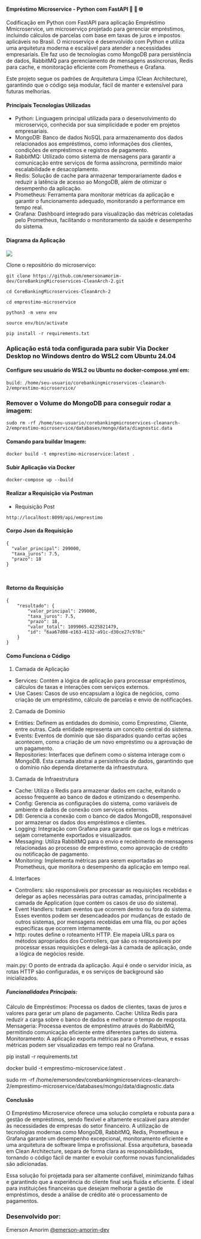 #### Empréstimo Microservice - Python com FastAPI 🚀 🔄 🌐

Codificação em Python com FastAPI para aplicação Empréstimo Mmicroservice, um microserviço projetado para gerenciar empréstimos, incluindo cálculos de parcelas com base em taxas de juros e impostos aplicáveis no Brasil. O microserviço é desenvolvido com Python e utiliza uma arquitetura moderna e escalável para atender a necessidades empresariais. Ele faz uso de tecnologias como MongoDB para persistência de dados, RabbitMQ para gerenciamento de mensagens assíncronas, Redis para cache, e monitoração eficiente com Prometheus e Grafana.

Este projeto segue os padrões de Arquitetura Limpa (Clean Architecture), garantindo que o código seja modular, fácil de manter e extensível para futuras melhorias.


#### Principais Tecnologias Utilizadas

- Python: Linguagem principal utilizada para o desenvolvimento do microserviço, conhecida por sua simplicidade e poder em projetos empresariais.
- MongoDB: Banco de dados NoSQL para armazenamento dos dados relacionados aos empréstimos, como informações dos clientes, condições de empréstimos e registros de pagamento.
- RabbitMQ: Utilizado como sistema de mensagens para garantir a comunicação entre serviços de forma assíncrona, permitindo maior escalabilidade e desacoplamento.
- Redis: Solução de cache para armazenar temporariamente dados e reduzir a latência de acesso ao MongoDB, além de otimizar o desempenho da aplicação.
- Prometheus: Ferramenta para monitorar métricas da aplicação e garantir o funcionamento adequado, monitorando a performance em tempo real.
- Grafana: Dashboard integrado para visualização das métricas coletadas pelo Prometheus, facilitando o monitoramento da saúde e desempenho do sistema.

#### Diagrama da Aplicação

![](https://raw.githubusercontent.com/emersonamorim-dev/CoreBankingMicroservices-CleanArch-2/refs/heads/main/Diagrama/Diagrama-Arquitetura-Empr%C3%A9stimo-Microservices.png)


Clone o repositório do microserviço:
```
git clone https://github.com/emersonamorim-dev/CoreBankingMicroservices-CleanArch-2.git
```
```
cd CoreBankingMicroservices-CleanArch-2
```

```
cd emprestimo-microservice
```

```
python3 -m venv env
```

```
source env/bin/activate
```

```
pip install -r requirements.txt
```

### Aplicação está toda configurada para subir Via Docker Desktop no Windows dentro do WSL2 com Ubuntu 24.04

#### Configure seu usuário do WSL2 ou Ubuntu no docker-compose.yml em:

```
build: /home/seu-usuario/corebankingmicroservices-cleanarch-2/emprestimo-microservice/
```

### Remover o Volume do MongoDB para conseguir rodar a imagem:
```
sudo rm -rf /home/seu-usuario/corebankingmicroservices-cleanarch-2/emprestimo-microservice/databases/mongo/data/diagnostic.data
```

#### Comando para buildar Imagem:

``` 
docker build -t emprestimo-microservice:latest .
``` 


#### Subir Aplicação via Docker

``` 
docker-compose up --build

```

#### Realizar a Requisição via Postman

- Requisição Post

```
http://localhost:8099/api/emprestimo

```
#### Corpo Json da Requisição

```
{
  "valor_principal": 299000,
  "taxa_juros": 7.5,
  "prazo": 18
}



```

#### Retorno da Requisição

```
{
    "resultado": {
        "valor_principal": 299000,
        "taxa_juros": 7.5,
        "prazo": 18,
        "valor_total": 1099065.4225821479,
        "id": "6aa67d08-e163-4132-a91c-d30ce27c978c"
    }
}
```


#### Como Funciona o Código

1. Camada de Aplicação
- Services: Contém a lógica de aplicação para processar empréstimos, cálculos de taxas e interações com serviços externos.
- Use Cases: Casos de uso encapsulam a lógica de negócios, como criação de um empréstimo, cálculo de parcelas e envio de notificações.

2. Camada de Domínio
- Entities: Definem as entidades do domínio, como Emprestimo, Cliente, entre outras. Cada entidade representa um conceito central do sistema.
- Events: Eventos de domínio que são disparados quando certas ações acontecem, como a criação de um novo empréstimo ou a aprovação de um pagamento.
- Repositories: Interfaces que definem como o sistema interage com o MongoDB. Esta camada abstrai a persistência de dados, garantindo que o domínio não dependa diretamente da infraestrutura.

3. Camada de Infraestrutura
- Cache: Utiliza o Redis para armazenar dados em cache, evitando o acesso frequente ao banco de dados e otimizando o desempenho.
- Config: Gerencia as configurações do sistema, como variáveis de ambiente e dados de conexão com serviços externos.
- DB: Gerencia a conexão com o banco de dados MongoDB, responsável por armazenar os dados dos empréstimos e clientes.
- Logging: Integração com Grafana para garantir que os logs e métricas sejam corretamente exportados e visualizados.
- Messaging: Utiliza RabbitMQ para o envio e recebimento de mensagens relacionadas ao processo de empréstimo, como aprovação de crédito ou notificação de pagamento.
- Monitoring: Implementa métricas para serem exportadas ao Prometheus, que monitora o desempenho da aplicação em tempo real.

4. Interfaces
- Controllers: são responsáveis por processar as requisições recebidas e delegar as ações necessárias para outras camadas, principalmente a camada de Application (que contém os casos de uso do sistema).
- Event Handlers: tratam eventos que ocorrem dentro ou fora do sistema. Esses eventos podem ser desencadeados por mudanças de estado de outros sistemas, por mensagens recebidas em uma fila, ou por ações específicas que ocorrem internamente.
- http: routes define o roteamento HTTP. Ele mapeia URLs para os métodos apropriados dos Controllers, que são os responsáveis por processar essas requisições e delegá-las à camada de aplicação, onde a lógica de negócios reside.

main.py: O ponto de entrada da aplicação. Aqui é onde o servidor inicia, as rotas HTTP são configuradas, e os serviços de background são inicializados.

##### Funcionalidades Principais:
Cálculo de Empréstimos: Processa os dados de clientes, taxas de juros e valores para gerar um plano de pagamento.
Cache: Utiliza Redis para reduzir a carga sobre o banco de dados e melhorar o tempo de resposta.
Mensageria: Processa eventos de empréstimo através do RabbitMQ, permitindo comunicação eficiente entre diferentes partes do sistema.
Monitoramento: A aplicação exporta métricas para o Prometheus, e essas métricas podem ser visualizadas em tempo real no Grafana.



pip install -r requirements.txt


docker build -t emprestimo-microservice:latest .

sudo rm -rf /home/emersondev/corebankingmicroservices-cleanarch-2/emprestimo-microservice/databases/mongo/data/diagnostic.data




#### Conclusão
O Empréstimo Microservice oferece uma solução completa e robusta para a gestão de empréstimos, sendo flexível e altamente escalável para atender às necessidades de empresas do setor financeiro. A utilização de tecnologias modernas como MongoDB, RabbitMQ, Redis, Prometheus e Grafana garante um desempenho excepcional, monitoramento eficiente e uma arquitetura de software limpa e profissional. Essa arquitetura, baseada em Clean Architecture, separa de forma clara as responsabilidades, tornando o código fácil de manter e evoluir conforme novas funcionalidades são adicionadas.

Essa solução foi projetada para ser altamente confiável, minimizando falhas e garantindo que a experiência do cliente final seja fluida e eficiente. É ideal para instituições financeiras que desejam melhorar a gestão de empréstimos, desde a análise de crédito até o processamento de pagamentos.

### Desenvolvido por:
Emerson Amorim [@emerson-amorim-dev](https://www.linkedin.com/in/emerson-amorim-dev/)
